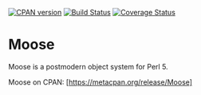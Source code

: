 [![CPAN version](https://badge.fury.io/pl/Moose.svg)](http://badge.fury.io/pl/Moose)
[![Build Status](https://travis-ci.org/moose/Moose.png?branch=master,stable/2.12)](https://travis-ci.org/moose/Moose)
[![Coverage Status](https://coveralls.io/repos/moose/Moose/badge.png?branch=master)](https://coveralls.io/r/moose/Moose?branch=master)

Moose
=====

Moose is a postmodern object system for Perl 5.

Moose on CPAN: [https://metacpan.org/release/Moose]
